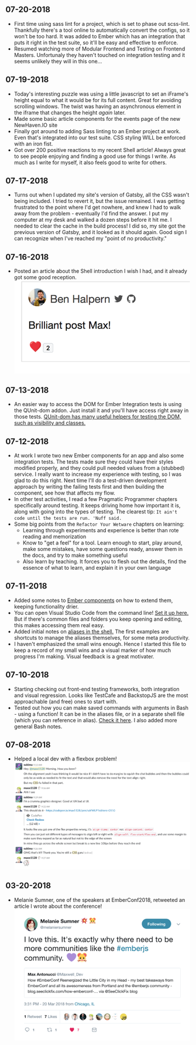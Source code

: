 ## 07-20-2018

* First time using sass lint for a project, which is set to phase out scss-lint. Thankfully there's a tool online to automatically convert the configs, so it won't be too hard. It was added to Ember which has an integration that puts it right in the test suite, so it'll be easy and effective to enforce.
* Resumed watching more of Modular Frontend and Testing on Frontend Masters. Unfortunaly they haven't touched on integration testing and it seems unlikely they will in this one...

## 07-19-2018

* Today's interesting puzzle was using a little javascript to set an iFrame's height equal to what it would be for its full content. Great for avoiding scrolling windows. The twist was having an asynchronous element in the iframe that changes the height _again_ later.
* Made some basic article components for the events page of the new NewHaven.IO site
* Finally got around to adding Sass linting to an Ember project at work. Even that's integrated into our test suite. CSS styling WILL be enforced with an iron fist.
* Got over 200 positive reactions to my recent Shell article! Always great to see people enjoying and finding a good use for things I write. As much as I write for myself, it also feels good to write for others.

## 07-17-2018

* Turns out when I updated my site's version of Gatsby, all the CSS wasn't being included. I tried to revert it, but the issue remained. I was getting frustrated to the point where I'd get nowhere, and knew I had to walk away from the problem - eventually I'd find the answer. I put my computer at my desk and walked a dozen steps before it hit me. I needed to clear the cache in the build process! I did so, my site got the previous version of Gatsby, and it looked as it should again. Good sign I can recognize when I've reached my "point of no productivity."

## 07-16-2018

* Posted an article about the Shell introduction I wish I had, and it already got some good reception. ![](./smallWinImages/shell_post_comment.png)

## 07-13-2018

* An easier way to access the DOM for Ember Integration tests is using the QUnit-dom addon. Just install it and you'll have access right away in those tests. [QUnit-dom has many useful helpers for testing the DOM, such as visibility and classes.](https://github.com/simplabs/qunit-dom/blob/master/API.md)

## 07-12-2018

* At work I wrote two new Ember components for an app and also some integration tests. The tests made sure they could have their styles modified properly, and they could pull needed values from a (stubbed) service. I really want to increase my experience with testing, so I was glad to do this right. Next time I'll do a test-driven development approach by writing the failing tests first and then building the component, see how that affects my flow.
* In other test activities, I read a few Pragmatic Programmer chapters specifically around testing. It keeps driving home how important it is, along with going into the types of testing. The clearest tip: `It ain't code until the tests are run. 'Nuff said.`
* Some big points from the `Refactor Your Wetware` chapters on learning:
  * Learning through experiments and experience is better than rote reading and memorization
  * Know to "get a feel" for a tool. Learn enough to start, play around, make some mistakes, have some questions ready, answer them in the docs, and try to make something useful
  * Also learn by teaching. It forces you to flesh out the details, find the essence of what to learn, and explain it in your own language

## 07-11-2018

* Added some notes to [Ember components](./../JavaScript/Ember/Components.md#component-extending) on how to extend them, keeping functionality drier.
* You can open Visual Studio Code from the command line! [Set it up here.](https://code.visualstudio.com/docs/setup/mac) But if there's common files and folders you keep opening and editing, this makes accessing them real easy.
* Added initial notes on [aliases in the shell.](./../Programming/bash.md#managing-aliases) The first examples are shortcuts to manage the aliases themselves, for some meta productivity.
* I haven't emphasized the small wins enough. Hence I started this file to keep a record of my small wins and a visual marker of how much progress I'm making. Visual feedback is a great motivater.

## 07-10-2018

* Starting checking out front-end testing frameworks, both integration and visual regression. Looks like TestCafe and BackstopJS are the most approachable (and free) ones to start with.
* Tested out how you can make saved commands with arguments in Bash - using a function! It can be in the aliases file, or in a separate shell file (which you can reference in alias). [Check it here](./../Programming/bash.md). I also added more general Bash notes.

## 07-08-2018

* Helped a local dev with a flexbox problem! ![](./smallWinImages/flexbox_help.png)

## 03-20-2018

* Melanie Sumner, one of the speakers at EmberConf2018, retweeted an article I wrote about the conference! ![](./smallWinImages/melanie_tweet.png)
